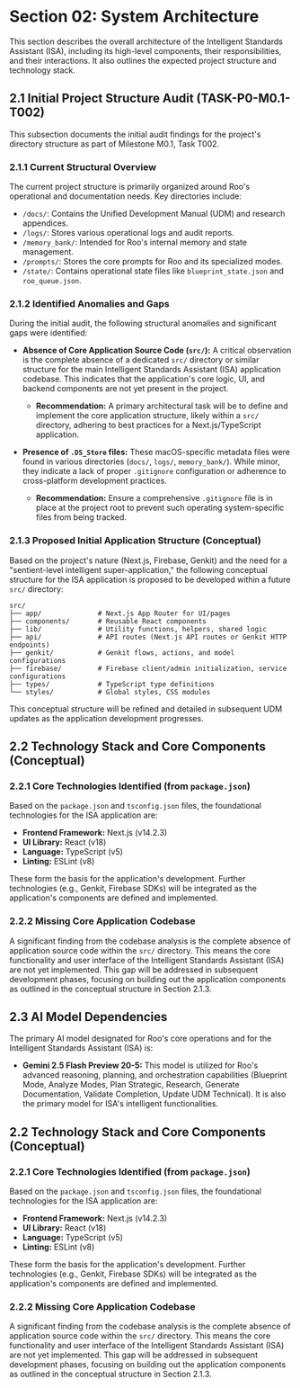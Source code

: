 # Section 02: System Architecture

This section describes the overall architecture of the Intelligent Standards Assistant (ISA), including its high-level components, their responsibilities, and their interactions. It also outlines the expected project structure and technology stack.

## 2.1 Initial Project Structure Audit (TASK-P0-M0.1-T002)

This subsection documents the initial audit findings for the project's directory structure as part of Milestone M0.1, Task T002.

### 2.1.1 Current Structural Overview

The current project structure is primarily organized around Roo's operational and documentation needs. Key directories include:
- `/docs/`: Contains the Unified Development Manual (UDM) and research appendices.
- `/logs/`: Stores various operational logs and audit reports.
- `/memory_bank/`: Intended for Roo's internal memory and state management.
- `/prompts/`: Stores the core prompts for Roo and its specialized modes.
- `/state/`: Contains operational state files like `blueprint_state.json` and `roo_queue.json`.

### 2.1.2 Identified Anomalies and Gaps

During the initial audit, the following structural anomalies and significant gaps were identified:

- **Absence of Core Application Source Code (`src/`):** A critical observation is the complete absence of a dedicated `src/` directory or similar structure for the main Intelligent Standards Assistant (ISA) application codebase. This indicates that the application's core logic, UI, and backend components are not yet present in the project.
    - **Recommendation:** A primary architectural task will be to define and implement the core application structure, likely within a `src/` directory, adhering to best practices for a Next.js/TypeScript application.

- **Presence of `.DS_Store` files:** These macOS-specific metadata files were found in various directories (`docs/`, `logs/`, `memory_bank/`). While minor, they indicate a lack of proper `.gitignore` configuration or adherence to cross-platform development practices.
    - **Recommendation:** Ensure a comprehensive `.gitignore` file is in place at the project root to prevent such operating system-specific files from being tracked.

### 2.1.3 Proposed Initial Application Structure (Conceptual)

Based on the project's nature (Next.js, Firebase, Genkit) and the need for a "sentient-level intelligent super-application," the following conceptual structure for the ISA application is proposed to be developed within a future `src/` directory:

```
src/
├── app/              # Next.js App Router for UI/pages
├── components/       # Reusable React components
├── lib/              # Utility functions, helpers, shared logic
├── api/              # API routes (Next.js API routes or Genkit HTTP endpoints)
├── genkit/           # Genkit flows, actions, and model configurations
├── firebase/         # Firebase client/admin initialization, service configurations
├── types/            # TypeScript type definitions
└── styles/           # Global styles, CSS modules
```

This conceptual structure will be refined and detailed in subsequent UDM updates as the application development progresses.

## 2.2 Technology Stack and Core Components (Conceptual)

### 2.2.1 Core Technologies Identified (from `package.json`)

Based on the `package.json` and `tsconfig.json` files, the foundational technologies for the ISA application are:

- **Frontend Framework:** Next.js (v14.2.3)
- **UI Library:** React (v18)
- **Language:** TypeScript (v5)
- **Linting:** ESLint (v8)

These form the basis for the application's development. Further technologies (e.g., Genkit, Firebase SDKs) will be integrated as the application's components are defined and implemented.

### 2.2.2 Missing Core Application Codebase

A significant finding from the codebase analysis is the complete absence of application source code within the `src/` directory. This means the core functionality and user interface of the Intelligent Standards Assistant (ISA) are not yet implemented. This gap will be addressed in subsequent development phases, focusing on building out the application components as outlined in the conceptual structure in Section 2.1.3.

## 2.3 AI Model Dependencies

The primary AI model designated for Roo's core operations and for the Intelligent Standards Assistant (ISA) is:

- **Gemini 2.5 Flash Preview 20-5:** This model is utilized for Roo's advanced reasoning, planning, and orchestration capabilities (Blueprint Mode, Analyze Modes, Plan Strategic, Research, Generate Documentation, Validate Completion, Update UDM Technical). It is also the primary model for ISA's intelligent functionalities.

## 2.2 Technology Stack and Core Components (Conceptual)

### 2.2.1 Core Technologies Identified (from `package.json`)

Based on the `package.json` and `tsconfig.json` files, the foundational technologies for the ISA application are:

- **Frontend Framework:** Next.js (v14.2.3)
- **UI Library:** React (v18)
- **Language:** TypeScript (v5)
- **Linting:** ESLint (v8)

These form the basis for the application's development. Further technologies (e.g., Genkit, Firebase SDKs) will be integrated as the application's components are defined and implemented.

### 2.2.2 Missing Core Application Codebase

A significant finding from the codebase analysis is the complete absence of application source code within the `src/` directory. This means the core functionality and user interface of the Intelligent Standards Assistant (ISA) are not yet implemented. This gap will be addressed in subsequent development phases, focusing on building out the application components as outlined in the conceptual structure in Section 2.1.3.